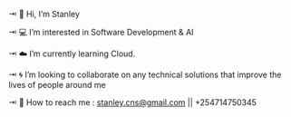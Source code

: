 ⇥ :raised_back_of_hand: Hi, I’m Stanley

⇥ :computer:	 I’m interested in Software Development & AI

⇥ :cloud: I’m currently learning Cloud.

⇥ :cyclone: I’m looking to collaborate on any technical solutions that improve the lives of people around me

⇥ :incoming_envelope: How to reach me : stanley.cns@gmail.com || +254714750345

